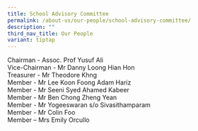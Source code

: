 ```yaml
---
title: School Advisory Committee
permalink: /about-us/our-people/school-advisory-committee/
description: ""
third_nav_title: Our People
variant: tiptap
---
```

<p>Chairman - Assoc. Prof Yusuf Ali
<br>Vice-Chairman - Mr Danny Loong Hian Hon
<br>Treasurer - Mr Theodore Khng
<br>Member - Mr Lee Koon Foong Adam Hariz
<br>Member - Mr Seeni Syed Ahamed Kabeer
<br>Member - Mr Ben Chong Zheng Yean
<br>Member - Mr Yogeeswaran s/o Sivasithamparam
<br>Member - Mr Colin Foo
<br>Member – Mrs Emily Orcullo</p>
<p></p>
<p></p>